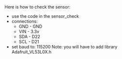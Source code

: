Here is how to check the sensor:
- use the code in the sensor_check
- connections:
  - GND - GND
  - VIN - 3.3v
  - SDA - D22
  - SCL - D21
- set baud to: 115200
Note: you will have to add library Adafruit_VL53L0X.h
  


